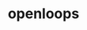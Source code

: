 ---
title: "openloops"
layout: cache
categories: [package, develop]
meta: {"versions": ["2.1.2"], "compilers": ["gcc@=11.4.0"], "oss": ["ubuntu22.04"], "platforms": ["linux"], "targets": ["x86_64_v3"], "stacks": ["hep", "root"], "num_specs": 7, "num_specs_by_stack": {"hep": 7, "root": 7}}
spec_details: [{"hash": "4prgsz5zkzk6hmmyunvwqnqtnutfe54o", "compiler": "gcc@=11.4.0", "versions": ["2.1.2"], "os": "ubuntu22.04", "platform": "linux", "target": "x86_64_v3", "variants": ["build_system=generic", "~compile_extra", "num_jobs=0", "processes=lhc.coll"], "stacks": ["hep", "root"], "size": "-", "tarball": "https://binaries.spack.io/develop/build_cache/linux-ubuntu22.04-x86_64_v3/gcc-11.4.0/openloops-2.1.2/linux-ubuntu22.04-x86_64_v3-gcc-11.4.0-openloops-2.1.2-4prgsz5zkzk6hmmyunvwqnqtnutfe54o.spack"}, {"hash": "a7yweuvnb3ndqvcd43puutekxoqegbvv", "compiler": "gcc@=11.4.0", "versions": ["2.1.2"], "os": "ubuntu22.04", "platform": "linux", "target": "x86_64_v3", "variants": ["build_system=generic", "~compile_extra", "num_jobs=0", "processes=lhc.coll"], "stacks": ["hep", "root"], "size": "-", "tarball": "https://binaries.spack.io/develop/build_cache/linux-ubuntu22.04-x86_64_v3/gcc-11.4.0/openloops-2.1.2/linux-ubuntu22.04-x86_64_v3-gcc-11.4.0-openloops-2.1.2-a7yweuvnb3ndqvcd43puutekxoqegbvv.spack"}, {"hash": "bxsvzsp3k7egst3zjavuttzmirgkwx2w", "compiler": "gcc@=11.4.0", "versions": ["2.1.2"], "os": "ubuntu22.04", "platform": "linux", "target": "x86_64_v3", "variants": ["build_system=generic", "+compile_extra", "num_jobs=1", "processes=eett,eevvjj,ppllj,tbw"], "stacks": ["hep", "root"], "size": "-", "tarball": "https://binaries.spack.io/develop/build_cache/linux-ubuntu22.04-x86_64_v3/gcc-11.4.0/openloops-2.1.2/linux-ubuntu22.04-x86_64_v3-gcc-11.4.0-openloops-2.1.2-bxsvzsp3k7egst3zjavuttzmirgkwx2w.spack"}, {"hash": "f5ptjo4vmfsc3lfqiubqhhknl7auz5rn", "compiler": "gcc@=11.4.0", "versions": ["2.1.2"], "os": "ubuntu22.04", "platform": "linux", "target": "x86_64_v3", "variants": ["build_system=generic", "~compile_extra", "num_jobs=0", "processes=lhc.coll"], "stacks": ["hep", "root"], "size": "-", "tarball": "https://binaries.spack.io/develop/build_cache/linux-ubuntu22.04-x86_64_v3/gcc-11.4.0/openloops-2.1.2/linux-ubuntu22.04-x86_64_v3-gcc-11.4.0-openloops-2.1.2-f5ptjo4vmfsc3lfqiubqhhknl7auz5rn.spack"}, {"hash": "ipnxru776ikgyrpw46qvxhrw4runjdsn", "compiler": "gcc@=11.4.0", "versions": ["2.1.2"], "os": "ubuntu22.04", "platform": "linux", "target": "x86_64_v3", "variants": ["build_system=generic", "+compile_extra", "num_jobs=1", "processes=eett,eevvjj,ppllj,tbw"], "stacks": ["hep", "root"], "size": "-", "tarball": "https://binaries.spack.io/develop/build_cache/linux-ubuntu22.04-x86_64_v3/gcc-11.4.0/openloops-2.1.2/linux-ubuntu22.04-x86_64_v3-gcc-11.4.0-openloops-2.1.2-ipnxru776ikgyrpw46qvxhrw4runjdsn.spack"}, {"hash": "uh2h5s3d27oyy7ocyzb5uyrxshc67eh2", "compiler": "gcc@=11.4.0", "versions": ["2.1.2"], "os": "ubuntu22.04", "platform": "linux", "target": "x86_64_v3", "variants": ["build_system=generic", "+compile_extra", "num_jobs=1", "processes=eett,eevvjj,ppllj,tbw"], "stacks": ["hep", "root"], "size": "-", "tarball": "https://binaries.spack.io/develop/build_cache/linux-ubuntu22.04-x86_64_v3/gcc-11.4.0/openloops-2.1.2/linux-ubuntu22.04-x86_64_v3-gcc-11.4.0-openloops-2.1.2-uh2h5s3d27oyy7ocyzb5uyrxshc67eh2.spack"}, {"hash": "znmh2zmudinc27djbn5fx2v3vgatligf", "compiler": "gcc@=11.4.0", "versions": ["2.1.2"], "os": "ubuntu22.04", "platform": "linux", "target": "x86_64_v3", "variants": ["build_system=generic", "+compile_extra", "num_jobs=1", "processes=eett,eevvjj,ppllj,tbw"], "stacks": ["hep", "root"], "size": "-", "tarball": "https://binaries.spack.io/develop/build_cache/linux-ubuntu22.04-x86_64_v3/gcc-11.4.0/openloops-2.1.2/linux-ubuntu22.04-x86_64_v3-gcc-11.4.0-openloops-2.1.2-znmh2zmudinc27djbn5fx2v3vgatligf.spack"}]
---